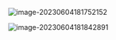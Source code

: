 ![image-20230604181752152](http://devyk.top/2022/202306041817491.png)

![image-20230604181842891](http://devyk.top/2022/202306041818549.png)